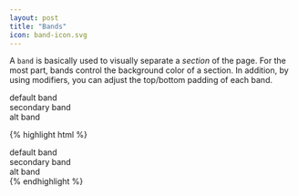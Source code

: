 ```yaml
---
layout: post
title: "Bands"
icon: band-icon.svg
---
```

A `band` is basically used to visually separate a _section_ of the page. For the most part, bands control the background color of a section. In addition, by using modifiers, you can adjust the top/bottom padding of each band.

<div class="demo">
    <div class="band demo--block--SPACE">default band</div>
    <div class="band band--secondary demo--block--SPACE">secondary band</div>
    <div class="band band--alt demo--block--SPACE">alt band</div>
</div>

{% highlight html %}
<html>
    <body>
        <div class="band">
            default band
        </div>
        <div class="band band--secondary">
            secondary band
        </div>
        <div class="band band--alt">
            alt band
        </div>
    </body>
</html>
{% endhighlight %}

